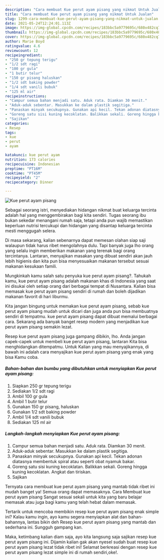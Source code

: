 ```yaml
---
description: "Cara membuat Kue perut ayam pisang yang nikmat Untuk Jualan"
title: "Cara membuat Kue perut ayam pisang yang nikmat Untuk Jualan"
slug: 1299-cara-membuat-kue-perut-ayam-pisang-yang-nikmat-untuk-jualan
date: 2021-05-24T12:24:01.113Z
image: https://img-global.cpcdn.com/recipes/183bbc5a9779695c/680x482cq70/kue-perut-ayam-pisang-foto-resep-utama.jpg
thumbnail: https://img-global.cpcdn.com/recipes/183bbc5a9779695c/680x482cq70/kue-perut-ayam-pisang-foto-resep-utama.jpg
cover: https://img-global.cpcdn.com/recipes/183bbc5a9779695c/680x482cq70/kue-perut-ayam-pisang-foto-resep-utama.jpg
author: Marie Boyd
ratingvalue: 4.6
reviewcount: 12
recipeingredient:
- "250 gr tepung terigu"
- "1/2 sdt ragi"
- "100 gr gula"
- "1 butir telur"
- "150 gr pisang haluskan"
- "1/2 sdt baking powder"
- "1/4 sdt vanili bubuk"
- "125 ml air"
recipeinstructions:
- "Campur semua bahan menjadi satu. Aduk rata. Diamkan 30 menit."
- "Aduk-aduk sebentar. Masukkan ke dalam plastik segitiga."
- "Panaskan minyak secukupnya. Gunakan api kecil. Tekan adonan diatasnya membentuk spiral atau seperti obat nyamuk bakar."
- "Goreng satu sisi kuning kecoklatan. Balikkan sekali. Goreng hingga kuning kecoklatan. Angkat dan tiriskan."
- "Sajikan"
categories:
- Resep
tags:
- kue
- perut
- ayam

katakunci: kue perut ayam 
nutrition: 173 calories
recipecuisine: Indonesian
preptime: "PT16M"
cooktime: "PT45M"
recipeyield: "2"
recipecategory: Dinner

---
```



![Kue perut ayam pisang](https://img-global.cpcdn.com/recipes/183bbc5a9779695c/680x482cq70/kue-perut-ayam-pisang-foto-resep-utama.jpg)

Sebagai seorang istri, menyediakan hidangan nikmat buat keluarga tercinta adalah hal yang menggembirakan bagi kita sendiri. Tugas seorang ibu bukan sekedar menangani rumah saja, tetapi anda pun wajib memastikan keperluan nutrisi tercukupi dan hidangan yang disantap keluarga tercinta mesti menggugah selera.

Di masa  sekarang, kalian sebenarnya dapat memesan olahan siap saji walaupun tidak harus ribet mengolahnya dulu. Tapi banyak juga lho orang yang selalu ingin memberikan makanan yang terenak bagi orang tercintanya. Lantaran, menyajikan masakan yang dibuat sendiri akan jauh lebih higienis dan kita pun bisa menyesuaikan makanan tersebut sesuai makanan kesukaan famili. 



Mungkinkah kamu salah satu penyuka kue perut ayam pisang?. Tahukah kamu, kue perut ayam pisang adalah makanan khas di Indonesia yang saat ini disukai oleh setiap orang dari berbagai tempat di Nusantara. Kalian bisa memasak kue perut ayam pisang sendiri di rumah dan boleh dijadikan makanan favorit di hari liburmu.

Kita jangan bingung untuk memakan kue perut ayam pisang, sebab kue perut ayam pisang mudah untuk dicari dan juga anda pun bisa membuatnya sendiri di tempatmu. kue perut ayam pisang dapat dibuat memalui berbagai cara. Sekarang ada banyak banget resep modern yang menjadikan kue perut ayam pisang semakin lezat.

Resep kue perut ayam pisang juga gampang dibikin, lho. Anda jangan capek-capek untuk membeli kue perut ayam pisang, lantaran Kita bisa menghidangkan ditempatmu. Untuk Kalian yang mau menyajikannya, di bawah ini adalah cara menyajikan kue perut ayam pisang yang enak yang bisa Kamu coba.

<!--inarticleads1-->

##### Bahan-bahan dan bumbu yang dibutuhkan untuk menyiapkan Kue perut ayam pisang:

1. Siapkan 250 gr tepung terigu
1. Sediakan 1/2 sdt ragi
1. Ambil 100 gr gula
1. Ambil 1 butir telur
1. Gunakan 150 gr pisang, haluskan
1. Gunakan 1/2 sdt baking powder
1. Ambil 1/4 sdt vanili bubuk
1. Sediakan 125 ml air




<!--inarticleads2-->

##### Langkah-langkah menyiapkan Kue perut ayam pisang:

1. Campur semua bahan menjadi satu. Aduk rata. Diamkan 30 menit.
1. Aduk-aduk sebentar. Masukkan ke dalam plastik segitiga.
1. Panaskan minyak secukupnya. Gunakan api kecil. Tekan adonan diatasnya membentuk spiral atau seperti obat nyamuk bakar.
1. Goreng satu sisi kuning kecoklatan. Balikkan sekali. Goreng hingga kuning kecoklatan. Angkat dan tiriskan.
1. Sajikan




Ternyata cara membuat kue perut ayam pisang yang mantab tidak ribet ini mudah banget ya! Semua orang dapat memasaknya. Cara Membuat kue perut ayam pisang Sangat sesuai sekali untuk kita yang baru belajar memasak atau juga bagi kamu yang telah hebat dalam memasak.

Tertarik untuk mencoba membikin resep kue perut ayam pisang enak simple ini? Kalau kamu ingin, ayo kamu segera menyiapkan alat dan bahan-bahannya, lantas bikin deh Resep kue perut ayam pisang yang mantab dan sederhana ini. Sungguh gampang kan. 

Maka, ketimbang kalian diam saja, ayo kita langsung saja sajikan resep kue perut ayam pisang ini. Dijamin kalian gak akan nyesel sudah buat resep kue perut ayam pisang lezat tidak ribet ini! Selamat berkreasi dengan resep kue perut ayam pisang lezat simple ini di rumah sendiri,oke!.

